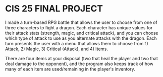 # CIS 25 FINAL PROJECT

I made a turn-based RPG battle that allows the user to choose from one of three characters to fight a dragon.
Each character has unique values for their attack stats (strength, magic, and critical attack), and you can 
choose which type of attack to use as you alternate attacks with the dragon. Each turn presents the user with 
a menu that allows them to choose from 1) Attack, 2) Magic, 3) Critical (Attack), and 4) Items. 

There are four items at your disposal (two that heal the player and two that deal damage to the opponent),
and the program also keeps track of how many of each item are used/remaining in the player's inventory.
